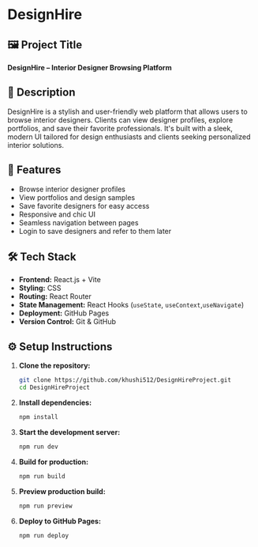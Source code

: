 # DesignHire

## 🖼️ Project Title  
**DesignHire – Interior Designer Browsing Platform**

## 📝 Description  
DesignHire is a stylish and user-friendly web platform that allows users to browse interior designers. Clients can view designer profiles, explore portfolios, and save their favorite professionals. It's built with a sleek, modern UI tailored for design enthusiasts and clients seeking personalized interior solutions.

## 🌟 Features

- Browse interior designer profiles
- View portfolios and design samples
- Save favorite designers for easy access
- Responsive and chic UI
- Seamless navigation between pages
- Login to save designers and refer to them later

## 🛠️ Tech Stack

- **Frontend:** React.js + Vite  
- **Styling:** CSS  
- **Routing:** React Router  
- **State Management:** React Hooks (`useState`, `useContext`,`useNavigate`)  
- **Deployment:** GitHub Pages  
- **Version Control:** Git & GitHub  

## ⚙️ Setup Instructions

1. **Clone the repository:**

   ```bash
   git clone https://github.com/khushi512/DesignHireProject.git
   cd DesignHireProject
2. **Install dependencies:**

   ```bash
   npm install
3. **Start the development server:**

   ```bash
   npm run dev
4. **Build for production:**

   ```bash
   npm run build
5. **Preview production build:**

   ```bash
   npm run preview
6. **Deploy to GitHub Pages:**

   ```bash
   npm run deploy
